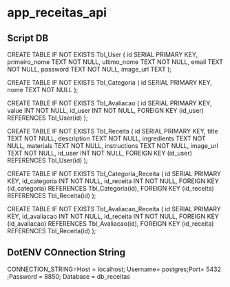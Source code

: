 # app_receitas_api

## Script DB
CREATE TABLE IF NOT EXISTS Tbl_User (
    id SERIAL PRIMARY KEY,
    primeiro_nome TEXT NOT NULL,
    ultimo_nome TEXT NOT NULL,
    email TEXT NOT NULL,
    password TEXT NOT NULL,
    image_url TEXT
);

CREATE TABLE IF NOT EXISTS Tbl_Categoria (
    id SERIAL PRIMARY KEY,
    nome TEXT NOT NULL
);

CREATE TABLE IF NOT EXISTS Tbl_Avaliacao (
    id SERIAL PRIMARY KEY,
    value INT NOT NULL,
    id_user INT NOT NULL,
    FOREIGN KEY (id_user) REFERENCES Tbl_User(id)
);

CREATE TABLE IF NOT EXISTS Tbl_Receita (
    id SERIAL PRIMARY KEY,
    title TEXT NOT NULL,
    description TEXT NOT NULL,
    ingredients TEXT NOT NULL,
    materials TEXT NOT NULL,
    instructions TEXT NOT NULL,
    image_url TEXT NOT NULL,
    id_user INT NOT NULL,
    FOREIGN KEY (id_user) REFERENCES Tbl_User(id)
);

CREATE TABLE IF NOT EXISTS Tbl_Categoria_Receita (
    id SERIAL PRIMARY KEY,
    id_categoria INT NOT NULL,
    id_receita INT NOT NULL,
    FOREIGN KEY (id_categoria) REFERENCES Tbl_Categoria(id),
    FOREIGN KEY (id_receita) REFERENCES Tbl_Receita(id)
);

CREATE TABLE IF NOT EXISTS Tbl_Avaliacao_Receita (
    id SERIAL PRIMARY KEY,
    id_avaliacao INT NOT NULL,
    id_receita INT NOT NULL,
    FOREIGN KEY (id_avaliacao) REFERENCES Tbl_Avaliacao(id),
    FOREIGN KEY (id_receita) REFERENCES Tbl_Receita(id)
);

## DotENV COnnection String

CONNECTION_STRING=Host = localhost; Username= postgres;Port= 5432 ;Password = 8850; Database = db_receitas